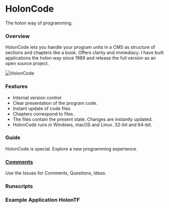 # HolonCode

The holon way of programming.

### Overview
HolonCode lets you handle your program units in a CMS as structure of sections and chapters like a book. Offers clarity and immediacy. I have built applications the holon way since 1989 and release the full version as an open source project.  

![HolonCode](https://www.holonforth.com/images/holoncode.jpg)


### Features

* Internal version control
* Clear presentation of the program code.
* Instant update of code files
* Chapters correspond to files. 
* The files contain the present state. Changes are instantly updated.
* HolonCode runs in Windows, macOS and Linux. 32-bit and 64-bit.


### Guide
HolonCode is special. Explore a new programming experience.

### [Comments](https://github.com/wejgaard/holoncode/issues) 
Use the Issues for Comments, Questions, Ideas. 

### Runscripts

### Example Application HolonTF


